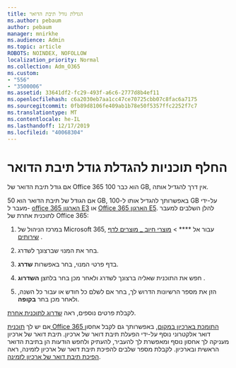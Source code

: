 ```yaml
---
title: הגדלת גודל תיבת הדואר
ms.author: pebaum
author: pebaum
manager: mnirkhe
ms.audience: Admin
ms.topic: article
ROBOTS: NOINDEX, NOFOLLOW
localization_priority: Normal
ms.collection: Adm_O365
ms.custom:
- "556"
- "3500006"
ms.assetid: 33641df2-fc29-493f-a6c6-2777d8b4ef11
ms.openlocfilehash: c6a2030eb7aa1cc47ce70725cbb07c8fac6a7175
ms.sourcegitcommit: 0fb89d8106fe409ab1b78e50f5357ffc2252f7c7
ms.translationtype: MT
ms.contentlocale: he-IL
ms.lasthandoff: 12/17/2019
ms.locfileid: "40068304"
---
```

# <a name="switch-plans-to-increase-mailbox-size"></a>החלף תוכניות להגדלת גודל תיבת הדואר

אם גודל תיבת הדואר של Office 365 הוא כבר 100 GB, אין דרך להגדיל אותה.
  
אם הגודל של תיבת הדואר הוא 50 GB, באפשרותך להגדיל אותו ל-100 GB על-ידי מעבר ל- [office 365 הארגון E3](https://products.office.com/business/office-365-enterprise-e3-business-software) או [Office 365 הארגון E5](https://products.office.com/business/office-365-enterprise-e5-business-software). להלן השלבים למעבר לתוכנית אחרת של Office 365:
  
1. במרכז הניהול של Microsoft 365, עבור אל **** \> [מוצרי חיוב _ מוצרים לדף שירותים](https://go.microsoft.com/fwlink/p/?linkid=842054) .

2. בחר את המנוי שברצונך לשדרג.

3. בדף פרטי המנוי, בחר באפשרות **שדרג**.

4. חפש את התוכנית שאליה ברצונך לשדרג ולאחר מכן בחר בלחצן **השדרוג** .

5. הזן את מספר הרשיונות הדרוש לך, בחר אם לשלם כל חודש או עבור כל השנה, ולאחר מכן בחר **בקופה**.

לקבלת פרטים נוספים, ראה [שדרוג לתוכנית אחרת](https://docs.microsoft.com/office365/admin/subscriptions-and-billing/upgrade-to-different-plan).

אם יש לך [תוכנית Office 365 התומכת בארכיון במקום](https://docs.microsoft.com/office365/servicedescriptions/exchange-online-archiving-service-description/exchange-online-archiving-service-description), באפשרותך גם לקבל אחסון דואר אלקטרוני נוסף על-ידי הפעלת תיבת דואר של ארכיון. תיבת דואר של ארכיון מעניקה לך אחסון נוסף ומאפשרת לך להעביר, להעתיק ולחפש הודעות הן בתיבת הדואר הראשית ובארכיון. לקבלת מספר שלבים להפיכת תיבת דואר של ארכיון לזמינה, ראה [הפיכת תיבת דואר של ארכיון לזמינה](https://docs.microsoft.com/office365/securitycompliance/enable-archive-mailboxes).
